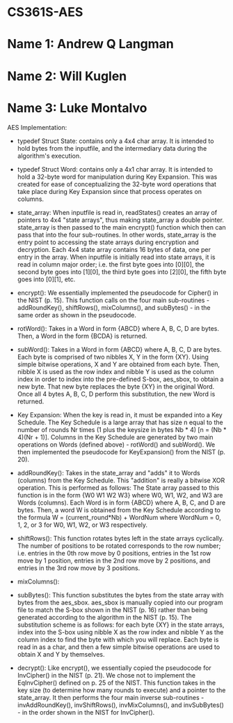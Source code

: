 # CS361S-AES
# Name 1: Andrew Q Langman
# Name 2: Will Kuglen
# Name 3: Luke Montalvo

AES Implementation:

- typedef Struct State: contains only a 4x4 char array. It is intended to hold
bytes from the inputfile, and the intermediary data during the algorithm's
execution.

- typedef Struct Word: contains only a 4x1 char array. It is intended to hold
a 32-byte word for manipulation during Key Expansion. This was created for ease
of conceptualizing the 32-byte word operations that take place during
Key Expansion since that process operates on columns.

- state_array: When inputfile is read in, readStates() creates an array of
pointers to 4x4 "state arrays", thus making state_array a double pointer.
state_array is then passed to the main encrypt() function which then can pass
that into the four sub-routines. In other words, state_array is the entry point
to accessing the state arrays during encryption and decryption. Each 4x4
state array contains 16 bytes of data, one per entry in the array. When
inputfile is initially read into state arrays, it is read in column major order;
i.e. the first byte goes into [0][0], the second byte goes into [1][0], the
third byte goes into [2][0], the fifth byte goes into [0][1], etc.

- encrypt(): We essentially implemented the pseudocode for Cipher() in the NIST
(p. 15). This function calls on the four main sub-routines - addRoundKey(),
shiftRows(), mixColumns(), and subBytes() - in the same order as shown in the
pseudocode.

- rotWord(): Takes in a Word in form {ABCD} where A, B, C, D are
bytes. Then, a Word in the form {BCDA} is returned.

- subWord(): Takes in a Word in form {ABCD} where A, B, C, D are bytes. Each
byte is comprised of two nibbles X, Y in the form {XY}. Using simple bitwise
operations, X and Y are obtained from each byte. Then, nibble X is used as the
row index and nibble Y is used as the column index in order to index into the
pre-defined S-box, aes_sbox, to obtain a new byte. That new byte replaces the
byte {XY} in the original Word. Once all 4 bytes A, B, C, D perform this
substitution, the new Word is returned.

- Key Expansion: When the key is read in, it must be expanded into a
Key Schedule. The Key Schedule is a large array that has size n equal to the
number of rounds Nr times (1 plus the keysize in bytes Nb * 4)
[n = (Nb * 4)(Nr + 1)]. Columns in the Key Schedule are generated by two main
operations on Words (defined above) - rotWord() and subWord(). We then
implemented the pseudocode for KeyExpansion() from the NIST (p. 20).

- addRoundKey(): Takes in the state_array and "adds" it to Words (columns) from
the Key Schedule. This "addition" is really a bitwise XOR operation. This is
performed as follows: The State array passed to this function is in the form
{W0 W1 W2 W3} where W0, W1, W2, and W3 are Words (columns). Each Word is in
form {ABCD} where A, B, C, and D are bytes. Then, a word W is obtained from the
Key Schedule according to the formula W = (current_round*Nb) + WordNum where
WordNum = 0, 1, 2, or 3 for W0, W1, W2, or W3 respectively.

- shiftRows(): This function rotates bytes left in the state arrays
cyclically. The number of positions to be rotated corresponds to the row number;
i.e. entries in the 0th row move by 0 positions, entries in the 1st row
move by 1 position, entries in the 2nd row move by 2 positions, and entries
in the 3rd row move by 3 positions.

- mixColumns(): 

- subBytes(): This function substitutes the bytes from the state array with
bytes from the aes_sbox. aes_sbox is manually copied into our program file
to match the S-box shown in the NIST (p. 16) rather than being generated
according to the algorithm in the NIST (p. 15). The substitution scheme is as
follows: for each byte {XY} in the state arrays, index into the S-box using
nibble X as the row index and nibble Y as the column index to find the byte
with which you will replace. Each byte is read in as a char, and then a
few simple bitwise operations are used to obtain X and Y by themselves.

- decrypt(): Like encrypt(), we essentially copied the pseudocode for
InvCipher() in the NIST (p. 21). We chose not to implement the EqInvCipher()
defined on p. 25 of the NIST. This function takes in the key size (to determine
how many rounds to execute) and a pointer to the state_array. It then
performs the four main inverse sub-routines - invAddRoundKey(), invShiftRows(),
invMixColumns(), and invSubBytes() - in the order shown in the NIST for
InvCipher().  
